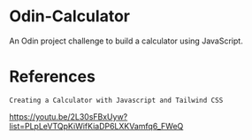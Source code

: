 # Odin-Calculator
An Odin project challenge to build a calculator using JavaScript.

# References 
    Creating a Calculator with Javascript and Tailwind CSS
https://youtu.be/2L30sFBxUyw?list=PLpLeVTQpKiWifKiaDP6LXKVamfq6_FWeQ
